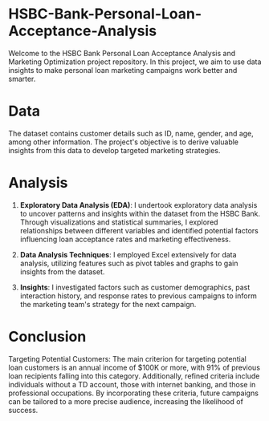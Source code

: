 # HSBC-Bank-Personal-Loan-Acceptance-Analysis
Welcome to the HSBC Bank Personal Loan Acceptance Analysis and Marketing Optimization project repository. In this project, we aim to use data insights to make personal loan marketing campaigns work better and smarter.

# Data
The dataset contains customer details such as ID, name, gender, and age, among other information. The project's objective is to derive valuable insights from this data to develop targeted marketing strategies.

# Analysis
1. **Exploratory Data Analysis (EDA)**: I undertook exploratory data analysis to uncover patterns and insights within the dataset from the HSBC Bank. Through visualizations and statistical summaries, I explored relationships between different variables and identified potential factors influencing loan acceptance rates and marketing effectiveness.
  
2. **Data Analysis Techniques**: I employed Excel extensively for data analysis, utilizing features such as pivot tables and graphs to gain insights from the dataset.

3. **Insights**: I investigated factors such as customer demographics, past interaction history, and response rates to previous campaigns to inform the marketing team's strategy for the next campaign.

# Conclusion
Targeting Potential Customers: The main criterion for targeting potential loan customers is an annual income of $100K or more, with 91% of previous loan recipients falling into this category. Additionally, refined criteria include individuals without a TD account, those with internet banking, and those in professional occupations. By incorporating these criteria, future campaigns can be tailored to a more precise audience, increasing the likelihood of success.













